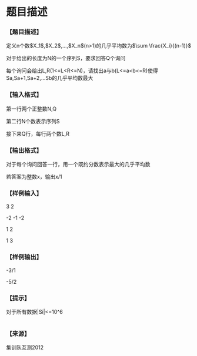 # 题目描述


<h3>
【题目描述】
</h3>
<p>
定义n个数$X_1$,$X_2$,...,$X_n$(n&gt;1)的几乎平均数为$\sum \frac{X_i}{(n-1)}$
</p>
<p>
对于给出的长度为N的一个序列S，要求回答Q个询问
</p>
<p>
每个询问会给出L,R(1&lt;=L&lt;R&lt;=N)，请找出a与b(L&lt;=a&lt;b&lt;=R)使得Sa,Sa+1,Sa+2,...Sb的几乎平均数最大
</p>
<h3>
【输入格式】
</h3>
<p>
第一行两个正整数N,Q
</p>
<p>
第二行N个数表示序列S
</p>
<p>
接下来Q行，每行两个数L,R
</p>
<h3>
【输出格式】
</h3>
<p>
对于每个询问回答一行，用一个既约分数表示最大的几乎平均数
</p>
<p>
若答案为整数x，输出x/1
</p>
<h3>
【样例输入】
</h3>
<p>
3 2
</p>
<p>
-2 -1 -2
</p>
<p>
1 2
</p>
<p>
1 3
</p>
<h3>
【样例输出】
</h3>
<p>
-3/1
</p>
<p>
-5/2
</p>
<h3>
【提示】
</h3>
<p>
对于所有数据|Si|&lt;=10^6
</p>
<p>
<img src="/upload/image/20141021/20141021140819_49721.png" alt=""/> 
</p>
<h3>
【来源】
</h3>
<p>
集训队互测2012
</p>
